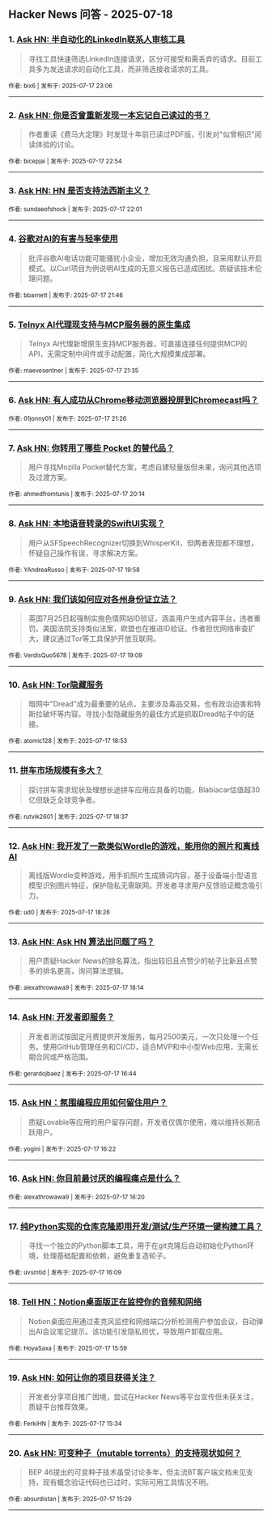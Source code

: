 ## Hacker News 问答 - 2025-07-18


### 1. [Ask HN: 半自动化的LinkedIn联系人审核工具](https://news.ycombinator.com/item?id=44599299)
> 寻找工具快速筛选LinkedIn连接请求，区分可接受和需丢弃的请求。目前工具多为发送请求的自动化工具，而非筛选接收请求的工具。

<sub>作者: bix6 | 发布于: 2025-07-17 23:06</sub>

---

### 2. [Ask HN: 你是否曾重新发现一本忘记自己读过的书？](https://news.ycombinator.com/item?id=44599207)
> 作者重读《费马大定理》时发现十年前已读过PDF版，引发对"似曾相识"阅读体验的讨论。

<sub>作者: bicepjai | 发布于: 2025-07-17 22:54</sub>

---

### 3. [Ask HN: HN 是否支持法西斯主义？](https://news.ycombinator.com/item?id=44598731)

<sub>作者: sundaeofshock | 发布于: 2025-07-17 22:01</sub>

---

### 4. [谷歌对AI的有害与轻率使用](https://news.ycombinator.com/item?id=44598601)
> 批评谷歌AI电话功能可能骚扰小企业，增加无效沟通负担，且采用默认开启模式。以Curl项目为例说明AI生成的无意义报告已造成困扰。质疑该技术伦理问题。

<sub>作者: bbarnett | 发布于: 2025-07-17 21:46</sub>

---

### 5. [Telnyx AI代理现支持与MCP服务器的原生集成](https://news.ycombinator.com/item?id=44598512)
> Telnyx AI代理新增原生支持MCP服务器，可直接连接任何提供MCP的API，无需定制中间件或手动配置，简化大规模集成部署。

<sub>作者: maevesentner | 发布于: 2025-07-17 21:35</sub>

---

### 6. [Ask HN: 有人成功从Chrome移动浏览器投屏到Chromecast吗？](https://news.ycombinator.com/item?id=44598416)

<sub>作者: 01jonny01 | 发布于: 2025-07-17 21:26</sub>

---

### 7. [Ask HN: 你转用了哪些 Pocket 的替代品？](https://news.ycombinator.com/item?id=44597668)
> 用户寻找Mozilla Pocket替代方案，考虑自建轻量版但未果，询问其他选项及过渡方案。

<sub>作者: ahmedfromtunis | 发布于: 2025-07-17 20:14</sub>

---

### 8. [Ask HN: 本地语音转录的SwiftUI实现？](https://news.ycombinator.com/item?id=44597496)
> 用户从SFSpeechRecognizer切换到WhisperKit，但两者表现都不理想，怀疑自己操作有误，寻求解决方案。

<sub>作者: YAndreaRusso | 发布于: 2025-07-17 19:58</sub>

---

### 9. [Ask HN: 我们该如何应对各州身份证立法？](https://news.ycombinator.com/item?id=44596964)
> 英国7月25日起强制实施色情网站ID验证，涵盖用户生成内容平台，违者重罚。美国法院支持类似法案，欧盟也在推进ID验证。作者担忧网络审查扩大，建议通过Tor等工具保护开放互联网。

<sub>作者: VerdisQuo5678 | 发布于: 2025-07-17 19:09</sub>

---

### 10. [Ask HN: Tor隐藏服务](https://news.ycombinator.com/item?id=44596758)
> 暗网中"Dread"成为最重要的站点，主要涉及毒品交易，也有政治迫害和特斯拉破坏等内容。寻找小型隐藏服务的最佳方式是抓取Dread帖子中的链接。

<sub>作者: atomic128 | 发布于: 2025-07-17 18:53</sub>

---

### 11. [拼车市场规模有多大？](https://news.ycombinator.com/item?id=44596596)
> 探讨拼车需求现状及理想长途拼车应用应具备的功能，Blablacar估值超30亿但缺乏全球竞争者。

<sub>作者: rutvik2601 | 发布于: 2025-07-17 18:37</sub>

---

### 12. [Ask HN: 我开发了一款类似Wordle的游戏，能用你的照片和离线AI](https://news.ycombinator.com/item?id=44596461)
> 离线版Wordle变种游戏，用手机照片生成猜词内容，基于设备端小型语言模型识别图片特征，保护隐私无需联网。开发者寻求用户反馈验证概念吸引力。

<sub>作者: ud0 | 发布于: 2025-07-17 18:26</sub>

---

### 13. [Ask HN: Ask HN 算法出问题了吗？](https://news.ycombinator.com/item?id=44596329)
> 用户质疑Hacker News的排名算法，指出较旧且点赞少的帖子比新且点赞多的排名更高，询问算法逻辑。

<sub>作者: alexathrowawa9 | 发布于: 2025-07-17 18:14</sub>

---

### 14. [Ask HN: 开发者即服务？](https://news.ycombinator.com/item?id=44595266)
> 开发者测试按固定月费提供开发服务，每月2500美元，一次只处理一个任务。使用GitHub管理任务和CI/CD，适合MVP和中小型Web应用，无需长期合同或严格范围。

<sub>作者: gerardojbaez | 发布于: 2025-07-17 16:44</sub>

---

### 15. [Ask HN：氛围编程应用如何留住用户？](https://news.ycombinator.com/item?id=44595014)
> 质疑Lovable等应用的用户留存问题，开发者仅偶尔使用，难以维持长期活跃用户。

<sub>作者: yogini | 发布于: 2025-07-17 16:22</sub>

---

### 16. [Ask HN: 你目前最讨厌的编程痛点是什么？](https://news.ycombinator.com/item?id=44595003)

<sub>作者: alexathrowawa9 | 发布于: 2025-07-17 16:20</sub>

---

### 17. [纯Python实现的仓库克隆即用开发/测试/生产环境一键构建工具？](https://news.ycombinator.com/item?id=44594890)
> 寻找一个独立的Python脚本工具，用于在git克隆后自动初始化Python环境，处理基础配置和依赖，避免重复造轮子。

<sub>作者: uvsmtid | 发布于: 2025-07-17 16:09</sub>

---

### 18. [Tell HN：Notion桌面版正在监控你的音频和网络](https://news.ycombinator.com/item?id=44594790)
> Notion桌面应用通过麦克风监控和网络端口分析检测用户参加会议，自动弹出AI会议笔记提示。该功能引发隐私担忧，导致用户卸载应用。

<sub>作者: HoyaSaxa | 发布于: 2025-07-17 15:59</sub>

---

### 19. [Ask HN: 如何让你的项目获得关注？](https://news.ycombinator.com/item?id=44594479)
> 开发者分享项目推广困境，尝试在Hacker News等平台宣传但未获关注，质疑平台推荐效果。

<sub>作者: FerkiHN | 发布于: 2025-07-17 15:34</sub>

---

### 20. [Ask HN: 可变种子（mutable torrents）的支持现状如何？](https://news.ycombinator.com/item?id=44594421)
> BEP 46提出的可变种子技术虽受讨论多年，但主流BT客户端文档未见支持，现有概念验证代码也已过时，实际可用工具情况不明。

<sub>作者: absurdistan | 发布于: 2025-07-17 15:29</sub>

---
